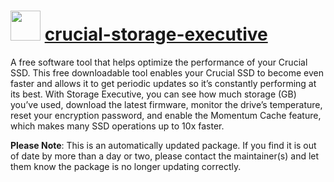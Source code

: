 ﻿# <img src="https://rawcdn.githack.com/DragRedSim/choco-packages/842a6e3f5c0648a7d50489227494f06215adafba/icons/crucial-storage-executive.png" width="48" height="48"/> [crucial-storage-executive](https://community.chocolatey.org/packages/crucial-storage-executive)

A free software tool that helps optimize the performance of your Crucial SSD.
This free downloadable tool enables your Crucial SSD to become even faster and allows it to get periodic updates so it’s constantly performing at its best. With Storage Executive, you can see how much storage (GB) you’ve used, download the latest firmware, monitor the drive’s temperature, reset your encryption password, and enable the Momentum Cache feature, which makes many SSD operations up to 10x faster.

**Please Note**: This is an automatically updated package. If you find it is
out of date by more than a day or two, please contact the maintainer(s) and
let them know the package is no longer updating correctly.
